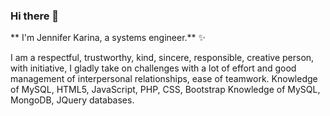 ### Hi there 👋 


** I'm Jennifer Karina, a systems engineer.** ✨ 

I am a respectful, trustworthy, kind, sincere, responsible, creative person, with initiative, I gladly take on challenges with a lot of effort and good management of interpersonal relationships, ease of teamwork.
Knowledge of MySQL, HTML5, JavaScript, PHP, CSS, Bootstrap
Knowledge of MySQL, MongoDB, JQuery databases.
